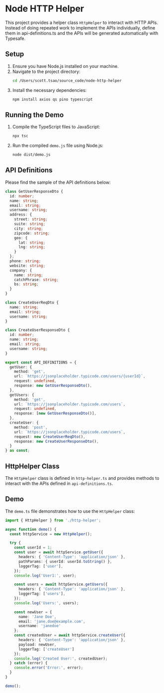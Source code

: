 # Node HTTP Helper
This project provides a helper class `HttpHelper` to interact with HTTP APIs.\
Instead of doing repeated work to implement the APIs individually, define them in api-definitions.ts and the APIs will be generated automatically with Typesafe.

## Setup

1. Ensure you have Node.js installed on your machine.
2. Navigate to the project directory:
   ```sh
   cd /Users/scott.tsao/source_code/node-http-helper
   ```
3. Install the necessary dependencies:
   ```sh
   npm install axios qs pino typescript
   ```

## Running the Demo

1. Compile the TypeScript files to JavaScript:
   ```sh
   npx tsc
   ```
2. Run the compiled `demo.js` file using Node.js:
   ```sh
   node dist/demo.js
   ```

## API Definitions

Please find the sample of the API definitions below:

```typescript
class GetUserResponseDto {
  id: number;
  name: string;
  email: string;
  username: string;
  address: {
    street: string;
    suite: string;
    city: string;
    zipcode: string;
    geo: {
      lat: string;
      lng: string;
    }
  };
  phone: string;
  website: string;
  company: {
    name: string;
    catchPhrase: string;
    bs: string;
  }
}

class CreateUserReqDto {
  name: string;
  email: string;
  username: string;
}

class CreateUserResponseDto {
  id: number;
  name: string;
  email: string;
  username: string;
}

export const API_DEFINITIONS = {
  getUser: {
    method: 'get',
    url: `https://jsonplaceholder.typicode.com/users/{userId}`,
    request: undefined,
    response: new GetUserResponseDto(),
  },
  getUsers: {
    method: 'get',
    url: `https://jsonplaceholder.typicode.com/users`,
    request: undefined,
    response: [new GetUserResponseDto()],
  },
  createUser: {
    method: 'post',
    url: `https://jsonplaceholder.typicode.com/users`,
    request: new CreateUserReqDto(),
    response: new CreateUserResponseDto(),
  }
} as const;

```

## HttpHelper Class

The `HttpHelper` class is defined in `http-helper.ts` and provides methods to interact with the APIs defined in `api-definitions.ts`.

## Demo

The `demo.ts` file demonstrates how to use the `HttpHelper` class:

```typescript
import { HttpHelper } from './http-helper';

async function demo() {
  const httpService = new HttpHelper();

  try {
    const userId = 1;
    const user = await httpService.getUser({
      headers: { 'Content-Type': 'application/json' },
      pathParams: { userId: userId.toString() },
      loggerTag: ['user'],
    });
    console.log('User1:', user);

    const users = await httpService.getUsers({
      headers: { 'Content-Type': 'application/json' },
      loggerTag: ['users'],
    });
    console.log('Users:', users);

    const newUser = {
      name: 'Jane Doe',
      email: 'jane.doe@example.com',
      username: 'janedoe'
    };
    const createdUser = await httpService.createUser({
      headers: { 'Content-Type': 'application/json' },
      payload: newUser,
      loggerTag: ['createUser']
    });
    console.log('Created User:', createdUser);
  } catch (error) {
    console.error('Error:', error);
  }
}

demo();
```
